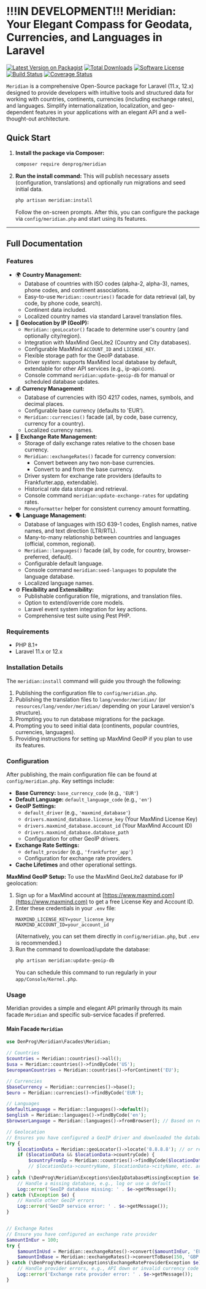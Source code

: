 # !!!IN DEVELOPMENT!!! Meridian: Your Elegant Compass for Geodata, Currencies, and Languages in Laravel

[![Latest Version on Packagist](https://img.shields.io/packagist/v/denprog/meridian.svg?style=flat-square)](https://packagist.org/packages/denprog/meridian)
[![Total Downloads](https://img.shields.io/packagist/dt/denprog/meridian.svg?style=flat-square)](https://packagist.org/packages/denprog/meridian)
[![Software License](https://img.shields.io/badge/license-MIT-brightgreen.svg?style=flat-square)](LICENSE.md)
[![Build Status](https://img.shields.io/github/actions/workflow/status/denprog/meridian/ci.yml?branch=main&style=flat-square)](https://github.com/denprog/meridian/actions)
[![Coverage Status](https://img.shields.io/coveralls/github/denprog/meridian/main.svg?style=flat-square)](https://coveralls.io/github/denprog/meridian?branch=main)

`Meridian` is a comprehensive Open-Source package for Laravel (11.x, 12.x) designed to provide developers with intuitive tools and structured data for working with countries, continents, currencies (including exchange rates), and languages. Simplify internationalization, localization, and geo-dependent features in your applications with an elegant API and a well-thought-out architecture.

## Quick Start

1.  **Install the package via Composer:**
    ```bash
    composer require denprog/meridian
    ```

2.  **Run the install command:**
    This will publish necessary assets (configuration, translations) and optionally run migrations and seed initial data.
    ```bash
    php artisan meridian:install
    ```
    Follow the on-screen prompts. After this, you can configure the package via `config/meridian.php` and start using its features.

---

## Full Documentation

### Features

*   🌍 **Country Management:**
    *   Database of countries with ISO codes (alpha-2, alpha-3), names, phone codes, and continent associations.
    *   Easy-to-use `Meridian::countries()` facade for data retrieval (all, by code, by phone code, search).
    *   Continent data included.
    *   Localized country names via standard Laravel translation files.
*   📍 **Geolocation by IP (GeoIP):**
    *   `Meridian::geoLocator()` facade to determine user's country (and optionally city/region).
    *   Integration with MaxMind GeoLite2 (Country and City databases).
    *   Configurable MaxMind `ACCOUNT_ID` and `LICENSE_KEY`.
    *   Flexible storage path for the GeoIP database.
    *   Driver system: supports MaxMind local database by default, extendable for other API services (e.g., ip-api.com).
    *   Console command `meridian:update-geoip-db` for manual or scheduled database updates.
*   💰 **Currency Management:**
    *   Database of currencies with ISO 4217 codes, names, symbols, and decimal places.
    *   Configurable base currency (defaults to 'EUR').
    *   `Meridian::currencies()` facade (all, by code, base currency, currency for a country).
    *   Localized currency names.
*   💱 **Exchange Rate Management:**
    *   Storage of daily exchange rates relative to the chosen base currency.
    *   `Meridian::exchangeRates()` facade for currency conversion:
        *   Convert between any two non-base currencies.
        *   Convert to and from the base currency.
    *   Driver system for exchange rate providers (defaults to Frankfurter.app, extendable).
    *   Historical rate data storage and retrieval.
    *   Console command `meridian:update-exchange-rates` for updating rates.
    *   `MoneyFormatter` helper for consistent currency amount formatting.
*   🗣️ **Language Management:**
    *   Database of languages with ISO 639-1 codes, English names, native names, and text direction (LTR/RTL).
    *   Many-to-many relationship between countries and languages (official, common, regional).
    *   `Meridian::languages()` facade (all, by code, for country, browser-preferred, default).
    *   Configurable default language.
    *   Console command `meridian:seed-languages` to populate the language database.
    *   Localized language names.
*   ⚙️ **Flexibility and Extensibility:**
    *   Publishable configuration file, migrations, and translation files.
    *   Option to extend/override core models.
    *   Laravel event system integration for key actions.
    *   Comprehensive test suite using Pest PHP.

### Requirements

*   PHP 8.1+
*   Laravel 11.x or 12.x

### Installation Details

The `meridian:install` command will guide you through the following:
1.  Publishing the configuration file to `config/meridian.php`.
2.  Publishing the translation files to `lang/vendor/meridian/` (or `resources/lang/vendor/meridian/` depending on your Laravel version's structure).
3.  Prompting you to run database migrations for the package.
4.  Prompting you to seed initial data (continents, popular countries, currencies, languages).
5.  Providing instructions for setting up MaxMind GeoIP if you plan to use its features.

### Configuration

After publishing, the main configuration file can be found at `config/meridian.php`.
Key settings include:

*   **Base Currency:** `base_currency_code` (e.g., `'EUR'`)
*   **Default Language:** `default_language_code` (e.g., `'en'`)
*   **GeoIP Settings:**
    *   `default_driver` (e.g., `'maxmind_database'`)
    *   `drivers.maxmind_database.license_key` (Your MaxMind License Key)
    *   `drivers.maxmind_database.account_id` (Your MaxMind Account ID)
    *   `drivers.maxmind_database.database_path`
    *   Configuration for other GeoIP drivers.
*   **Exchange Rate Settings:**
    *   `default_provider` (e.g., `'frankfurter_app'`)
    *   Configuration for exchange rate providers.
*   **Cache Lifetimes** and other operational settings.

**MaxMind GeoIP Setup:**
To use the MaxMind GeoLite2 database for IP geolocation:
1.  Sign up for a MaxMind account at [https://www.maxmind.com](https://www.maxmind.com) to get a free License Key and Account ID.
2.  Enter these credentials in your `.env` file:
    ```env
    MAXMIND_LICENSE_KEY=your_license_key
    MAXMIND_ACCOUNT_ID=your_account_id
    ```
    (Alternatively, you can set them directly in `config/meridian.php`, but `.env` is recommended.)
3.  Run the command to download/update the database:
    ```bash
    php artisan meridian:update-geoip-db
    ```
    You can schedule this command to run regularly in your `app/Console/Kernel.php`.

### Usage

Meridian provides a simple and elegant API primarily through its main facade `Meridian` and specific sub-service facades if preferred.

#### Main Facade `Meridian`

```php
use DenProg\Meridian\Facades\Meridian;

// Countries
$countries = Meridian::countries()->all();
$usa = Meridian::countries()->findByCode('US');
$europeanCountries = Meridian::countries()->forContinent('EU');

// Currencies
$baseCurrency = Meridian::currencies()->base();
$euro = Meridian::currencies()->findByCode('EUR');

// Languages
$defaultLanguage = Meridian::languages()->default();
$english = Meridian::languages()->findByCode('en');
$browserLanguage = Meridian::languages()->fromBrowser(); // Based on request headers

// Geolocation
// Ensures you have configured a GeoIP driver and downloaded the database for MaxMind
try {
    $locationData = Meridian::geoLocator()->locate('8.8.8.8'); // or request()->ip()
    if ($locationData && $locationData->countryCode) {
        $countryFromIp = Meridian::countries()->findByCode($locationData->countryCode);
        // $locationData->countryName, $locationData->cityName, etc. are available on the DTO
    }
} catch (\DenProg\Meridian\Exceptions\GeoIpDatabaseMissingException $e) {
    // Handle a missing database, e.g., log or use a default
    Log::error('GeoIP database missing: ' . $e->getMessage());
} catch (\Exception $e) {
    // Handle other GeoIP errors
    Log::error('GeoIP service error: ' . $e->getMessage());
}


// Exchange Rates
// Ensure you have configured an exchange rate provider
$amountInEur = 100;
try {
    $amountInUsd = Meridian::exchangeRates()->convert($amountInEur, 'EUR', 'USD');
    $amountInBase = Meridian::exchangeRates()->convertToBase(150, 'GBP'); // Converts GBP to your configured base currency
} catch (\DenProg\Meridian\Exceptions\ExchangeRateProviderException $e) {
    // Handle provider errors, e.g., API down or invalid currency code
    Log::error('Exchange rate provider error: ' . $e->getMessage());
}
```
